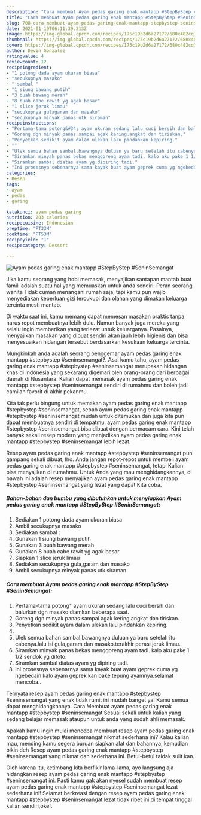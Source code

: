 ```yaml
---
description: "Cara membuat Ayam pedas garing enak mantapp #StepByStep #SeninSemangat yang enak dan Mudah Dibuat"
title: "Cara membuat Ayam pedas garing enak mantapp #StepByStep #SeninSemangat yang enak dan Mudah Dibuat"
slug: 708-cara-membuat-ayam-pedas-garing-enak-mantapp-stepbystep-seninsemangat-yang-enak-dan-mudah-dibuat
date: 2021-01-19T06:11:39.313Z
image: https://img-global.cpcdn.com/recipes/175c19b2d6a27172/680x482cq70/ayam-pedas-garing-enak-mantapp-stepbystep-seninsemangat-foto-resep-utama.jpg
thumbnail: https://img-global.cpcdn.com/recipes/175c19b2d6a27172/680x482cq70/ayam-pedas-garing-enak-mantapp-stepbystep-seninsemangat-foto-resep-utama.jpg
cover: https://img-global.cpcdn.com/recipes/175c19b2d6a27172/680x482cq70/ayam-pedas-garing-enak-mantapp-stepbystep-seninsemangat-foto-resep-utama.jpg
author: Devin Gonzalez
ratingvalue: 4
reviewcount: 12
recipeingredient:
- "1 potong dada ayam ukuran biasa"
- "secukupnya masako"
- " sambal "
- "1 siung bawang putih"
- "3 buah bawang merah"
- "8 buah cabe rawit yg agak besar"
- "1 slice jeruk limau"
- "secukupnya gulagaram dan masako"
- "secukupnya minyak panas utk siraman"
recipeinstructions:
- "Pertama-tama potong&#34; ayam ukuran sedang lalu cuci bersih dan balurkan dgn masako diamkan beberapa saat."
- "Goreng dgn minyak panas sampai agak kering.angkat dan tiriskan."
- "Penyetkan sedikit ayam dalam ulekan lalu pindahkan kepiring."
- ""
- "Ulek semua bahan sambal.bawangnya duluan ya baru setelah itu cabenya.lalu isi gula,garam dan masako.terakhir perasi jeruk limau."
- "Siramkan minyak panas bekas menggoreng ayam tadi. kalo aku pake 1 1/2 sendok yg difoto."
- "Siramkan sambal diatas ayam yg dipiring tadi."
- "Ini prosesnya sebenarnya sama kayak buat ayam geprek cuma yg ngebedain kalo ayam geprek kan pake tepung ayamnya.selamat mencoba.."
categories:
- Resep
tags:
- ayam
- pedas
- garing

katakunci: ayam pedas garing 
nutrition: 203 calories
recipecuisine: Indonesian
preptime: "PT33M"
cooktime: "PT53M"
recipeyield: "1"
recipecategory: Dessert

---
```



![Ayam pedas garing enak mantapp #StepByStep #SeninSemangat](https://img-global.cpcdn.com/recipes/175c19b2d6a27172/680x482cq70/ayam-pedas-garing-enak-mantapp-stepbystep-seninsemangat-foto-resep-utama.jpg)

Jika kamu seorang yang hobi memasak, menyajikan santapan mantab buat famili adalah suatu hal yang memuaskan untuk anda sendiri. Peran seorang  wanita Tidak cuman menangani rumah saja, tapi kamu pun wajib menyediakan keperluan gizi tercukupi dan olahan yang dimakan keluarga tercinta mesti mantab.

Di waktu  saat ini, kamu memang dapat memesan masakan praktis tanpa harus repot membuatnya lebih dulu. Namun banyak juga mereka yang selalu ingin memberikan yang terlezat untuk keluarganya. Pasalnya, menyajikan masakan yang dibuat sendiri akan jauh lebih higienis dan bisa menyesuaikan hidangan tersebut berdasarkan kesukaan keluarga tercinta. 



Mungkinkah anda adalah seorang penggemar ayam pedas garing enak mantapp #stepbystep #seninsemangat?. Asal kamu tahu, ayam pedas garing enak mantapp #stepbystep #seninsemangat merupakan hidangan khas di Indonesia yang sekarang digemari oleh orang-orang dari berbagai daerah di Nusantara. Kalian dapat memasak ayam pedas garing enak mantapp #stepbystep #seninsemangat sendiri di rumahmu dan boleh jadi camilan favorit di akhir pekanmu.

Kita tak perlu bingung untuk memakan ayam pedas garing enak mantapp #stepbystep #seninsemangat, sebab ayam pedas garing enak mantapp #stepbystep #seninsemangat mudah untuk ditemukan dan juga kita pun dapat membuatnya sendiri di tempatmu. ayam pedas garing enak mantapp #stepbystep #seninsemangat bisa dibuat dengan bermacam cara. Kini telah banyak sekali resep modern yang menjadikan ayam pedas garing enak mantapp #stepbystep #seninsemangat lebih lezat.

Resep ayam pedas garing enak mantapp #stepbystep #seninsemangat pun gampang sekali dibuat, lho. Anda jangan repot-repot untuk membeli ayam pedas garing enak mantapp #stepbystep #seninsemangat, tetapi Kalian bisa menyajikan di rumahmu. Untuk Anda yang mau menghidangkannya, di bawah ini adalah resep menyajikan ayam pedas garing enak mantapp #stepbystep #seninsemangat yang lezat yang dapat Kita coba.

<!--inarticleads1-->

##### Bahan-bahan dan bumbu yang dibutuhkan untuk menyiapkan Ayam pedas garing enak mantapp #StepByStep #SeninSemangat:

1. Sediakan 1 potong dada ayam ukuran biasa
1. Ambil secukupnya masako
1. Sediakan  sambal :
1. Gunakan 1 siung bawang putih
1. Gunakan 3 buah bawang merah
1. Gunakan 8 buah cabe rawit yg agak besar
1. Siapkan 1 slice jeruk limau
1. Sediakan secukupnya gula,garam dan masako
1. Ambil secukupnya minyak panas utk siraman




<!--inarticleads2-->

##### Cara membuat Ayam pedas garing enak mantapp #StepByStep #SeninSemangat:

1. Pertama-tama potong&#34; ayam ukuran sedang lalu cuci bersih dan balurkan dgn masako diamkan beberapa saat.
1. Goreng dgn minyak panas sampai agak kering.angkat dan tiriskan.
1. Penyetkan sedikit ayam dalam ulekan lalu pindahkan kepiring.
1. 
1. Ulek semua bahan sambal.bawangnya duluan ya baru setelah itu cabenya.lalu isi gula,garam dan masako.terakhir perasi jeruk limau.
1. Siramkan minyak panas bekas menggoreng ayam tadi. kalo aku pake 1 1/2 sendok yg difoto.
1. Siramkan sambal diatas ayam yg dipiring tadi.
1. Ini prosesnya sebenarnya sama kayak buat ayam geprek cuma yg ngebedain kalo ayam geprek kan pake tepung ayamnya.selamat mencoba..




Ternyata resep ayam pedas garing enak mantapp #stepbystep #seninsemangat yang enak tidak rumit ini mudah banget ya! Kamu semua dapat menghidangkannya. Cara Membuat ayam pedas garing enak mantapp #stepbystep #seninsemangat Sesuai sekali untuk kalian yang sedang belajar memasak ataupun untuk anda yang sudah ahli memasak.

Apakah kamu ingin mulai mencoba membuat resep ayam pedas garing enak mantapp #stepbystep #seninsemangat nikmat sederhana ini? Kalau kalian mau, mending kamu segera buruan siapkan alat dan bahannya, kemudian bikin deh Resep ayam pedas garing enak mantapp #stepbystep #seninsemangat yang nikmat dan sederhana ini. Betul-betul taidak sulit kan. 

Oleh karena itu, ketimbang kita berfikir lama-lama, ayo langsung aja hidangkan resep ayam pedas garing enak mantapp #stepbystep #seninsemangat ini. Pasti kamu gak akan nyesel sudah membuat resep ayam pedas garing enak mantapp #stepbystep #seninsemangat lezat sederhana ini! Selamat berkreasi dengan resep ayam pedas garing enak mantapp #stepbystep #seninsemangat lezat tidak ribet ini di tempat tinggal kalian sendiri,oke!.

